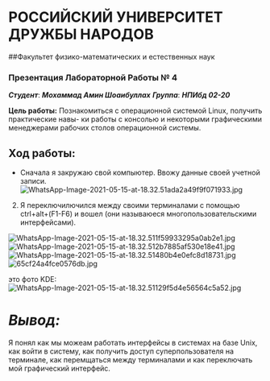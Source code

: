 # РОССИЙСКИЙ УНИВЕРСИТЕТ ДРУЖБЫ НАРОДОВ
##Факультет физико-математических и естественных наук


### Презентация Лабораторной Работы № 4

***Студент***: ***Мохаммад Амин Шоаибуллах***
***Группа***: ***НПИбд 02-20***


**Цель работы:** 
Познакомиться с операционной системой Linux, получить практические навы- ки работы с консолью и некоторыми графическими менеджерами рабочих столов операционной системы.

## Ход работы:
- Сначала я закружаю свой компыютер. Ввожу данные своей учетной записи.
![WhatsApp-Image-2021-05-15-at-18.32.51ada2a49f9f071933.jpg](https://ic.wampi.ru/2021/05/15/WhatsApp-Image-2021-05-15-at-18.32.51ada2a49f9f071933.jpg)

2. Я переключилючился между своими терминалами с помощью ctrl+alt+(F1-F6) и вошел (они называюеся многопользовательскими интерфейсами).

![WhatsApp-Image-2021-05-15-at-18.32.511f59933295a0ab2e1.jpg](https://ic.wampi.ru/2021/05/15/WhatsApp-Image-2021-05-15-at-18.32.511f59933295a0ab2e1.jpg)
![WhatsApp-Image-2021-05-15-at-18.32.512b7885af530e18e41.jpg](https://ic.wampi.ru/2021/05/15/WhatsApp-Image-2021-05-15-at-18.32.512b7885af530e18e41.jpg)![WhatsApp-Image-2021-05-15-at-18.32.51480b4e0efc8d18731.jpg](https://ic.wampi.ru/2021/05/15/WhatsApp-Image-2021-05-15-at-18.32.51480b4e0efc8d18731.jpg)![65cf24a4fce0576db.jpg](https://ic.wampi.ru/2021/05/15/65cf24a4fce0576db.jpg)

это фото KDE:
![WhatsApp-Image-2021-05-15-at-18.32.51129f5d4e56564c5a52.jpg](https://ic.wampi.ru/2021/05/15/WhatsApp-Image-2021-05-15-at-18.32.51129f5d4e56564c5a52.jpg)


# *Вывод:*
Я понял как мы можеам работать интерфейсы в системах на базе Unix, как войти в систему, как получить доступ суперпользователя на терминале, как перемщаться между терминалами и как переключать мой графический интерфейс.